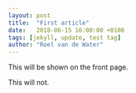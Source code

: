 ```yaml
---
layout: post
title:  "First article"
date:   2018-06-15 16:00:00 +0100
tags: [jekyll, update, test tag]
author: "Roel van de Water"
---
```


This will be shown on the front page.

This will not.
